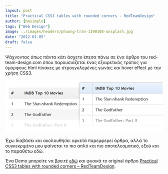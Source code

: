```yaml
---
layout: post
title: "Practical CSS3 tables with rounded corners - RedTeamDesign"
author: [masimplo]
tags: ["Web Design"]
image: ../images/headers/phuong-tran-1190168-unsplash.jpg
date: "2012-01-05"
draft: false
---
```


Ψάχνοντας όπως πάντα κάτι άσχετο έπεσα πάνω σε ένα άρθρο του red-team-design.com όπου παρουσιάζεται ένας εξαιρετικός τρόπος για όμορφους html πίνακες με στρογγυλεμένες γωνίες και hover effect με την χρήση CSS3.

![rounded corners table image](../images/content/css3-tables_iwbqqo.png)

Έχω διαβάσει και ακολουθήσει αρκετά παρεμφερεί άρθρα, αλλά το συγκεκριμένο μου φαίνεται το πιο απλό και πιο αποτελεσματικό, εξού και το παραθέτω εδώ.

Ένα Demo μπορείτε να βρειτέ [εδώ](http://red-team-design.com/dist/uploads/2011/10/practical-css3-tables-with-rounded-corners-demo.html) και φυσικά το original άρθρο [Practical CSS3 tables with rounded corners – RedTeamDesign](http://www.red-team-design.com/practical-css3-tables-with-rounded-corners).
